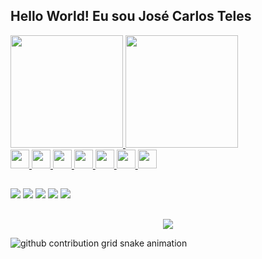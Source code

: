## Hello World! Eu sou José Carlos Teles 
<div>
 <a href="https://www.github.com/devjosecarlosteles">
  <img height="180em" src="https://github-readme-stats.vercel.app/api?username=devjosecarlosteles&show_icons=true&theme=dark&include_all_commits=true&count_private=true"/>
  <img height="180em" src="https://github-readme-stats.vercel.app/api/top-langs/?username=devjosecarlosteles&layout=default&langs_count=16&theme=dark"/>
</div>
 
<div>
<img width="30px" src="https://cdn.jsdelivr.net/gh/devicons/devicon/icons/typescript/typescript-original.svg" />
<img width="30px" src="https://cdn.jsdelivr.net/gh/devicons/devicon/icons/javascript/javascript-original.svg" />
<img width="30px" src="https://cdn.jsdelivr.net/gh/devicons/devicon/icons/html5/html5-original.svg" />
<img width="30px" src="https://cdn.jsdelivr.net/gh/devicons/devicon/icons/css3/css3-original.svg" />
<img width="30px" src="https://cdn.jsdelivr.net/gh/devicons/devicon/icons/nodejs/nodejs-original.svg" />
<img width="30px" src="https://cdn.jsdelivr.net/gh/devicons/devicon/icons/react/react-original.svg" />
<img width="30px" src="https://cdn.jsdelivr.net/gh/devicons/devicon/icons/electron/electron-original.svg" />
</div>
 
##

<div>
 <a href="https://api.whatsapp.com/send?phone=5511992407129&text=Ol%C3%A1!"><img src="https://img.shields.io/badge/WhatsApp-25D366?style=for-the-badge&logo=whatsapp&logoColor=white" /></a>
 <a href="https://www.instagram.com/j0se_n3t0"><img src="https://img.shields.io/badge/Instagram-E4405F?style=for-the-badge&logo=instagram&logoColor=white" /></a>
 <a href="devjosecarlosteles@gmail.com"><img src="https://img.shields.io/badge/Gmail-D14836?style=for-the-badge&logo=gmail&logoColor=white" /></a>
 <a href="https://www.youtube.com/channel/devjosecarlosteles"><img src="https://img.shields.io/badge/YouTube-FF0000?style=for-the-badge&logo=youtube&logoColor=white" /></a>
 <a href="https://www.linkedin.com/in/josé-carlos-teles-4146a51b8/"><img src="https://img.shields.io/badge/LinkedIn-0077B5?style=for-the-badge&logo=linkedin&logoColor=white" /></a>
</div>

##

<!-- visitors count  -->

<p align="center" >   
  <img src="https://profile-counter.glitch.me/devjosecarlosteles/count.svg" />  
</p>

<!-- github workflow  -->

![github contribution grid snake animation](https://raw.githubusercontent.com/devjosecarlosteles/devjosecarlosteles/output/github-contribution-grid-snake.svg)

